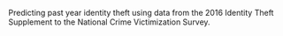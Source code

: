 Predicting past year identity theft using data from the 2016 Identity Theft Supplement to the National Crime Victimization Survey.
